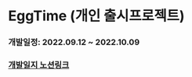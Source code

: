 # EggTime (개인 출시프로젝트)

### 개발일정: 2022.09.12 ~ 2022.10.09

### [개발일지 노션링크](https://alabaster-sleet-fcb.notion.site/9277d510b520433ab7d323c1ca0323a6?v=da1589e735164c78ad94d3f324080090) 
